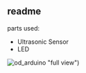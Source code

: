 ## readme

parts used:

- Ultrasonic Sensor
- LED

![od_arduino](https://i.imgur.com/OqGavKms.png) "full view")
